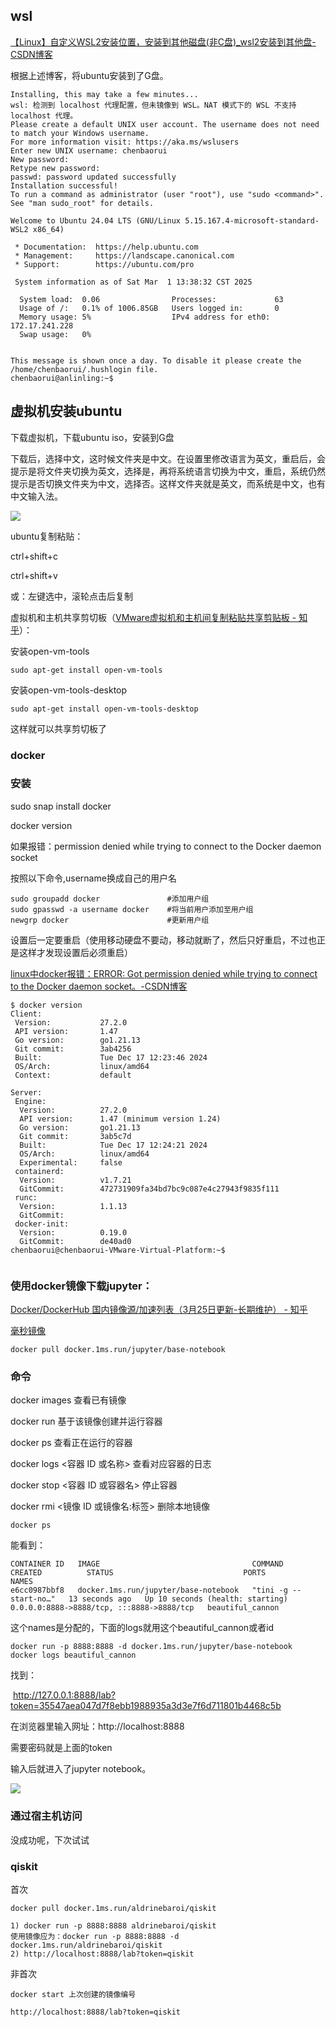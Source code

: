 ## wsl

[【Linux】自定义WSL2安装位置，安装到其他磁盘(非C盘)_wsl2安装到其他盘-CSDN博客](https://blog.csdn.net/weixin_48076899/article/details/135214749)

根据上述博客，将ubuntu安装到了G盘。

```
Installing, this may take a few minutes...
wsl: 检测到 localhost 代理配置，但未镜像到 WSL。NAT 模式下的 WSL 不支持 localhost 代理。
Please create a default UNIX user account. The username does not need to match your Windows username.
For more information visit: https://aka.ms/wslusers
Enter new UNIX username: chenbaorui
New password:
Retype new password:
passwd: password updated successfully
Installation successful!
To run a command as administrator (user "root"), use "sudo <command>".
See "man sudo_root" for details.

Welcome to Ubuntu 24.04 LTS (GNU/Linux 5.15.167.4-microsoft-standard-WSL2 x86_64)

 * Documentation:  https://help.ubuntu.com
 * Management:     https://landscape.canonical.com
 * Support:        https://ubuntu.com/pro

 System information as of Sat Mar  1 13:38:32 CST 2025

  System load:  0.06                Processes:             63
  Usage of /:   0.1% of 1006.85GB   Users logged in:       0
  Memory usage: 5%                  IPv4 address for eth0: 172.17.241.228
  Swap usage:   0%


This message is shown once a day. To disable it please create the
/home/chenbaorui/.hushlogin file.
chenbaorui@anlinling:~$

```







## 虚拟机安装ubuntu

下载虚拟机，下载ubuntu iso，安装到G盘

下载后，选择中文，这时候文件夹是中文。在设置里修改语言为英文，重启后，会提示是将文件夹切换为英文，选择是，再将系统语言切换为中文，重启，系统仍然提示是否切换文件夹为中文，选择否。这样文件夹就是英文，而系统是中文，也有中文输入法。



![](https://raw.githubusercontent.com/zhicbr/zhicbr.github.io/refs/heads/main/images/PixPin_2025-03-05_14-32-11.png)



ubuntu复制粘贴：

ctrl+shift+c

ctrl+shift+v

或：左键选中，滚轮点击后复制

虚拟机和主机共享剪切板（[VMware虚拟机和主机间复制粘贴共享剪贴板 - 知乎](https://zhuanlan.zhihu.com/p/665154528)）：

安装open-vm-tools

```text
sudo apt-get install open-vm-tools
```

安装open-vm-tools-desktop

```text
sudo apt-get install open-vm-tools-desktop
```

这样就可以共享剪切板了

### docker

### 安装

sudo snap install docker

docker version

如果报错：permission denied while trying to connect to the Docker daemon socket

按照以下命令,username换成自己的用户名

```
sudo groupadd docker               #添加用户组
sudo gpasswd -a username docker    #将当前用户添加至用户组
newgrp docker                      #更新用户组
```

设置后一定要重启（使用移动硬盘不要动，移动就断了，然后只好重启，不过也正是这样才发现设置后必须重启）

[linux中docker报错：ERROR: Got permission denied while trying to connect to the Docker daemon socket。-CSDN博客](https://blog.csdn.net/qq_45097352/article/details/116105246)



```
$ docker version
Client:
 Version:           27.2.0
 API version:       1.47
 Go version:        go1.21.13
 Git commit:        3ab4256
 Built:             Tue Dec 17 12:23:46 2024
 OS/Arch:           linux/amd64
 Context:           default

Server:
 Engine:
  Version:          27.2.0
  API version:      1.47 (minimum version 1.24)
  Go version:       go1.21.13
  Git commit:       3ab5c7d
  Built:            Tue Dec 17 12:24:21 2024
  OS/Arch:          linux/amd64
  Experimental:     false
 containerd:
  Version:          v1.7.21
  GitCommit:        472731909fa34bd7bc9c087e4c27943f9835f111
 runc:
  Version:          1.1.13
  GitCommit:        
 docker-init:
  Version:          0.19.0
  GitCommit:        de40ad0
chenbaorui@chenbaorui-VMware-Virtual-Platform:~$ 


```

### 使用docker镜像下载jupyter：

[Docker/DockerHub 国内镜像源/加速列表（3月25日更新-长期维护） - 知乎](https://zhuanlan.zhihu.com/p/24461370776)

[毫秒镜像](https://1ms.run/)

```text
docker pull docker.1ms.run/jupyter/base-notebook
```

### 命令

docker images 查看已有镜像

docker run 基于该镜像创建并运行容器

docker ps    查看正在运行的容器

docker logs <容器 ID 或名称>   查看对应容器的日志

docker stop <容器 ID 或容器名>    停止容器

docker rmi <镜像 ID 或镜像名:标签>     删除本地镜像



```
docker ps
```

能看到：

```
CONTAINER ID   IMAGE                                  COMMAND                   CREATED          STATUS                             PORTS                                       NAMES
e6cc0987bbf8   docker.1ms.run/jupyter/base-notebook   "tini -g -- start-no…"   13 seconds ago   Up 10 seconds (health: starting)   0.0.0.0:8888->8888/tcp, :::8888->8888/tcp   beautiful_cannon

```

这个names是分配的，下面的logs就用这个beautiful_cannon或者id

```
docker run -p 8888:8888 -d docker.1ms.run/jupyter/base-notebook
docker logs beautiful_cannon

```

找到：

​      http://127.0.0.1:8888/lab?token=35547aea047d7f8ebb1988935a3d3e7f6d711801b4468c5b

在浏览器里输入网址：http://localhost:8888

需要密码就是上面的token

输入后就进入了jupyter notebook。

![](https://raw.githubusercontent.com/zhicbr/zhicbr.github.io/refs/heads/main/images/image-20250305163141656.png)

### 通过宿主机访问

没成功呢，下次试试



### qiskit

首次

```
docker pull docker.1ms.run/aldrinebaroi/qiskit

1) docker run -p 8888:8888 aldrinebaroi/qiskit
使用镜像应为：docker run -p 8888:8888 -d docker.1ms.run/aldrinebaroi/qiskit
2) http://localhost:8888/lab?token=qiskit
```

非首次

```
docker start 上次创建的镜像编号

http://localhost:8888/lab?token=qiskit
```

